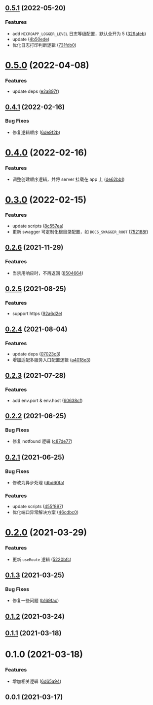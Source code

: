 ## [0.5.1](https://github.com/MicroAppJS/plugin-koa/compare/v0.5.0...v0.5.1) (2022-05-20)


### Features

* add `MICROAPP_LOGGER_LEVEL` 日志等级配置，默认全开为 5 ([329afeb](https://github.com/MicroAppJS/plugin-koa/commit/329afeb5c73f237ca8f1f60b7174bf0419d8bf61))
* update ([4b50ede](https://github.com/MicroAppJS/plugin-koa/commit/4b50ede7ef3cf19f01261922729b9ce4574f8c7a))
* 优化日志打印判断逻辑 ([731fdb0](https://github.com/MicroAppJS/plugin-koa/commit/731fdb0064a53cf6c507154e0d885fda872b2fae))

# [0.5.0](https://github.com/MicroAppJS/plugin-koa/compare/v0.4.1...v0.5.0) (2022-04-08)


### Features

* update deps ([e2a897f](https://github.com/MicroAppJS/plugin-koa/commit/e2a897f52ed4333df7452f15030c24f63f70d3f4))

## [0.4.1](https://github.com/MicroAppJS/plugin-koa/compare/v0.4.0...v0.4.1) (2022-02-16)


### Bug Fixes

* 修复逻辑顺序 ([6de9f2b](https://github.com/MicroAppJS/plugin-koa/commit/6de9f2bd38061a5aad4ea9d586dc8b640f2fb210))

# [0.4.0](https://github.com/MicroAppJS/plugin-koa/compare/v0.3.0...v0.4.0) (2022-02-16)


### Features

* 调整创建顺序逻辑，并将 server 挂载在 app 上 ([de62bb1](https://github.com/MicroAppJS/plugin-koa/commit/de62bb13d5f0e80cf542260e879ffb56f2005d94))

# [0.3.0](https://github.com/MicroAppJS/plugin-koa/compare/v0.2.6...v0.3.0) (2022-02-15)


### Features

* update scripts ([8c557ea](https://github.com/MicroAppJS/plugin-koa/commit/8c557ea6964aade07f6ce1b46272809bab761cec))
* 更新 swagger 可定制化根目录配置，如 `DOCS_SWAGGER_ROOT` ([752188f](https://github.com/MicroAppJS/plugin-koa/commit/752188fc0aa94121787fe6ec16f9d85656ce912b))

## [0.2.6](https://github.com/MicroAppJS/plugin-koa/compare/v0.2.5...v0.2.6) (2021-11-29)


### Features

* 当禁用响应时，不再返回 ([8504664](https://github.com/MicroAppJS/plugin-koa/commit/8504664496453c5523012a4f73e30d034f28360f))

## [0.2.5](https://github.com/MicroAppJS/plugin-koa/compare/v0.2.4...v0.2.5) (2021-08-25)


### Features

* support https ([92a6d2e](https://github.com/MicroAppJS/plugin-koa/commit/92a6d2e914f2af37b865c02052401f0184985b57))

## [0.2.4](https://github.com/MicroAppJS/plugin-koa/compare/v0.2.3...v0.2.4) (2021-08-04)


### Features

* update deps ([07023c3](https://github.com/MicroAppJS/plugin-koa/commit/07023c3749dd99eeca6ed46694f843947a48194a))
* 增加适配多服务入口配置逻辑 ([a4018e3](https://github.com/MicroAppJS/plugin-koa/commit/a4018e335d0f4d49fe39f7d2fadb9a3e588fcd6d))

## [0.2.3](https://github.com/MicroAppJS/plugin-koa/compare/v0.2.2...v0.2.3) (2021-07-28)


### Features

* add env.port & env.host ([60638cf](https://github.com/MicroAppJS/plugin-koa/commit/60638cfc049a07f13800021b39ddf34406f65476))

## [0.2.2](https://github.com/MicroAppJS/plugin-koa/compare/v0.2.1...v0.2.2) (2021-06-25)


### Bug Fixes

* 修复 notfound 逻辑 ([c87de77](https://github.com/MicroAppJS/plugin-koa/commit/c87de7757425c8df6b6844ab740d6adeacce9ad4))

## [0.2.1](https://github.com/MicroAppJS/plugin-koa/compare/v0.2.0...v0.2.1) (2021-06-25)


### Bug Fixes

* 修改为异步处理 ([dbd60fa](https://github.com/MicroAppJS/plugin-koa/commit/dbd60faf10782468f10d757c7b2f2469ce579ea3))


### Features

* update scripts ([455f897](https://github.com/MicroAppJS/plugin-koa/commit/455f8970d40ccf8b4c8c3ea321e2d0e4fb5e0c5e))
* 优化端口异常解决方案 ([46cdbc0](https://github.com/MicroAppJS/plugin-koa/commit/46cdbc0411bacdc09d6a1a4a463a3747fe01eaf1))

# [0.2.0](https://github.com/MicroAppJS/plugin-koa/compare/v0.1.3...v0.2.0) (2021-03-29)


### Features

* 更新 `useRoute` 逻辑 ([5220bfc](https://github.com/MicroAppJS/plugin-koa/commit/5220bfca560698a78d75363f9c173170f7daa541))

## [0.1.3](https://github.com/MicroAppJS/plugin-koa/compare/v0.1.2...v0.1.3) (2021-03-25)


### Bug Fixes

* 修复一些问题 ([b169fac](https://github.com/MicroAppJS/plugin-koa/commit/b169face03d8847fa47d48c245ffbb4207fc701d))

## [0.1.2](https://github.com/MicroAppJS/plugin-koa/compare/v0.1.1...v0.1.2) (2021-03-24)

## [0.1.1](https://github.com/MicroAppJS/plugin-koa/compare/v0.1.0...v0.1.1) (2021-03-18)

# 0.1.0 (2021-03-18)


### Features

* 增加相关逻辑 ([6d65a94](https://github.com/MicroAppJS/plugin-koa/commit/6d65a9433aa436cf446bb777bafc4a9857acacf0))

## 0.0.1 (2021-03-17)

